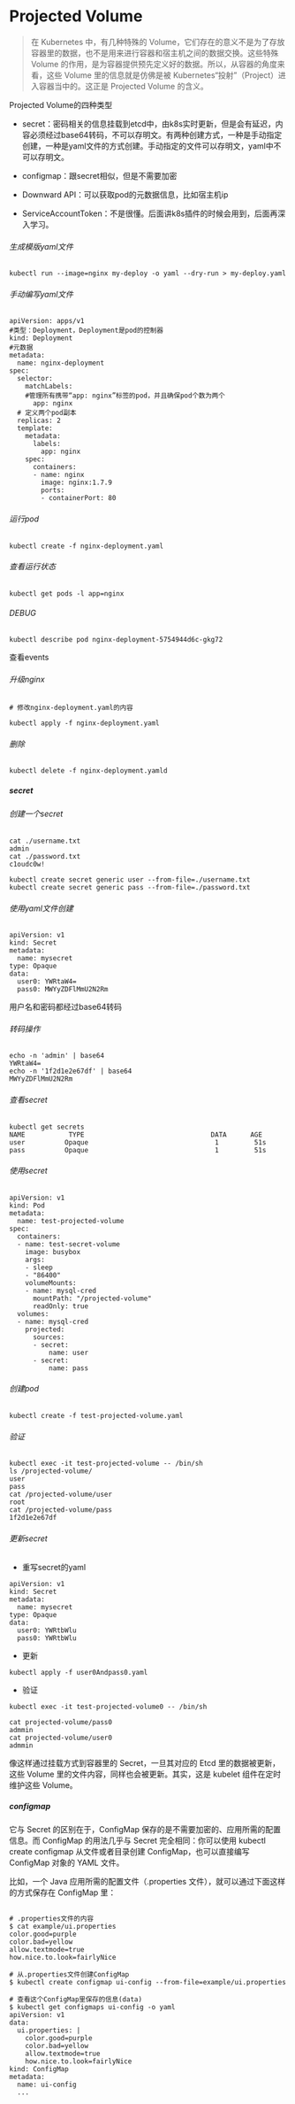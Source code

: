 # Projected Volume

>在 Kubernetes 中，有几种特殊的 Volume，它们存在的意义不是为了存放容器里的数据，也不是用来进行容器和宿主机之间的数据交换。这些特殊 Volume 的作用，是为容器提供预先定义好的数据。所以，从容器的角度来看，这些 Volume 里的信息就是仿佛是被 Kubernetes“投射”（Project）进入容器当中的。这正是 Projected Volume 的含义。

Projected Volume的四种类型

- secret：密码相关的信息挂载到etcd中，由k8s实时更新，但是会有延迟，内容必须经过base64转码，不可以存明文。有两种创建方式，一种是手动指定创建，一种是yaml文件的方式创建。手动指定的文件可以存明文，yaml中不可以存明文。

- configmap：跟secret相似，但是不需要加密

- Downward API：可以获取pod的元数据信息，比如宿主机ip

- ServiceAccountToken：不是很懂。后面讲k8s插件的时候会用到，后面再深入学习。

###### 生成模版yaml文件

```
kubectl run --image=nginx my-deploy -o yaml --dry-run > my-deploy.yaml 
```

###### 手动编写yaml文件

```
apiVersion: apps/v1
#类型：Deployment，Deployment是pod的控制器
kind: Deployment
#元数据
metadata:
  name: nginx-deployment
spec:
  selector:
    matchLabels:
    #管理所有携带“app: nginx”标签的pod，并且确保pod个数为两个
      app: nginx
  # 定义两个pod副本
  replicas: 2
  template:
    metadata:
      labels:
        app: nginx
    spec:
      containers:
      - name: nginx
        image: nginx:1.7.9
        ports:
        - containerPort: 80
```

###### 运行pod

```
kubectl create -f nginx-deployment.yaml
```

###### 查看运行状态

```
kubectl get pods -l app=nginx
```

###### DEBUG

```
kubectl describe pod nginx-deployment-5754944d6c-gkg72
```

查看events

###### 升级nginx

```
# 修改nginx-deployment.yaml的内容

kubectl apply -f nginx-deployment.yaml
```

###### 删除

```
kubectl delete -f nginx-deployment.yamld
```

##### secret

###### 创建一个secret

```
cat ./username.txt
admin
cat ./password.txt
c1oudc0w!

kubectl create secret generic user --from-file=./username.txt
kubectl create secret generic pass --from-file=./password.txt
```

###### 使用yaml文件创建

```
apiVersion: v1
kind: Secret
metadata:
  name: mysecret
type: Opaque
data:
  user0: YWRtaW4=
  pass0: MWYyZDFlMmU2N2Rm
```

用户名和密码都经过base64转码

###### 转码操作

```
echo -n 'admin' | base64
YWRtaW4=
echo -n '1f2d1e2e67df' | base64
MWYyZDFlMmU2N2Rm
```

###### 查看secret

```
kubectl get secrets
NAME           TYPE                                DATA      AGE
user          Opaque                                1         51s
pass          Opaque                                1         51s
```

###### 使用secret

```
apiVersion: v1
kind: Pod
metadata:
  name: test-projected-volume 
spec:
  containers:
  - name: test-secret-volume
    image: busybox
    args:
    - sleep
    - "86400"
    volumeMounts:
    - name: mysql-cred
      mountPath: "/projected-volume"
      readOnly: true
  volumes:
  - name: mysql-cred
    projected:
      sources:
      - secret:
          name: user
      - secret:
          name: pass
```

###### 创建pod

```
kubectl create -f test-projected-volume.yaml
```

###### 验证

```
kubectl exec -it test-projected-volume -- /bin/sh
ls /projected-volume/
user
pass
cat /projected-volume/user
root
cat /projected-volume/pass
1f2d1e2e67df
```

###### 更新secret

- 重写secret的yaml

```
apiVersion: v1
kind: Secret
metadata:
  name: mysecret
type: Opaque
data:
  user0: YWRtbWlu
  pass0: YWRtbWlu
```

- 更新

```
kubectl apply -f user0Andpass0.yaml
```

- 验证

```
kubectl exec -it test-projected-volume0 -- /bin/sh

cat projected-volume/pass0
admmin
cat projected-volume/user0
admmin
```

像这样通过挂载方式到容器里的 Secret，一旦其对应的 Etcd 里的数据被更新，这些 Volume 里的文件内容，同样也会被更新。其实，这是 kubelet 组件在定时维护这些 Volume。

##### configmap

它与 Secret 的区别在于，ConfigMap 保存的是不需要加密的、应用所需的配置信息。而 ConfigMap 的用法几乎与 Secret 完全相同：你可以使用 kubectl create configmap 从文件或者目录创建 ConfigMap，也可以直接编写 ConfigMap 对象的 YAML 文件。

比如，一个 Java 应用所需的配置文件（.properties 文件），就可以通过下面这样的方式保存在 ConfigMap 里：

```

# .properties文件的内容
$ cat example/ui.properties
color.good=purple
color.bad=yellow
allow.textmode=true
how.nice.to.look=fairlyNice

# 从.properties文件创建ConfigMap
$ kubectl create configmap ui-config --from-file=example/ui.properties

# 查看这个ConfigMap里保存的信息(data)
$ kubectl get configmaps ui-config -o yaml
apiVersion: v1
data:
  ui.properties: |
    color.good=purple
    color.bad=yellow
    allow.textmode=true
    how.nice.to.look=fairlyNice
kind: ConfigMap
metadata:
  name: ui-config
  ...
```

